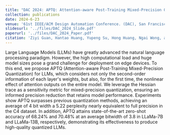 ```yaml
---
title: "DAC 2024: APTQ: Attention-aware Post-Training Mixed-Precision Quantization for Large Language Models"
collection: publications
date: 2024-6-23
venue: '61st IEEE/ACM Design Automation Conference. (DAC), San Francisco, CA'
slidesurl: '../files/DAC_2024_Slide.pdf'
paperurl: '../files/DAC_2024_Paper.pdf'
citation: 'Ziyi Guan, Hantao Huang, Yupeng Su, Hong Huang, Ngai Wong, and Hao Yu. 2024. APTQ: Attention-aware Post-Training Mixed-Precision Quantization for Large Language Models. Ziyi Guan, Hantao Huang, Yupeng Su, Hong Huang, Ngai Wong and Hao Yu, “APTQ: Attention-aware Post-Training Mixed-Precision Quantization for Large Language Models”, In Proceedings of DAC 2024: 61st IEEE/ACM Design Automation Conference, San Francisco, CA, June 23-27, 2024'
---
```


Large Language Models (LLMs) have greatly advanced the natural language processing paradigm. However, the high computational load and huge model sizes pose a grand challenge for deployment on edge devices. To this end, we propose APTQ (Attention-aware Post-Training Mixed-Precision Quantization) for LLMs, which considers not only the second-order information of each layer's weights, but also, for the first time, the nonlinear effect of attention outputs on the entire model. We leverage the Hessian trace as a sensitivity metric for mixed-precision quantization, ensuring an informed precision reduction that retains model performance. Experiments show APTQ surpasses previous quantization methods, achieving an average of 4 bit width a 5.22 perplexity nearly equivalent to full precision in the C4 dataset. In addition, APTQ attains state-of-the-art zero-shot accuracy of 68.24% and 70.48% at an average bitwidth of 3.8 in LLaMa-7B and LLaMa-13B, respectively, demonstrating its effectiveness to produce high-quality quantized LLMs.
